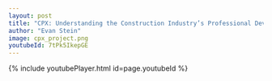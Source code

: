 ```yaml
---
layout: post
title: "CPX: Understanding the Construction Industry’s Professional Development and Educational Need"
author: "Evan Stein"
image: cpx_project.png
youtubeId: 7tPk5IkepGE
---
```


{% include youtubePlayer.html id=page.youtubeId %}

